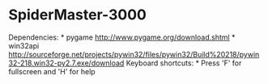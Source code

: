 SpiderMaster-3000
=================
Dependencies:
	* pygame http://www.pygame.org/download.shtml
	* win32api http://sourceforge.net/projects/pywin32/files/pywin32/Build%20218/pywin32-218.win32-py2.7.exe/download
Keyboard shortcuts:
	* Press 'F' for fullscreen and 'H' for help